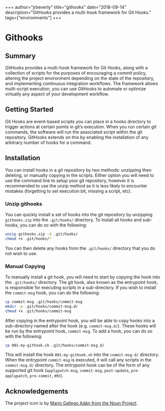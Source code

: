 +++
author="jrbeverly"
title="githooks"
date="2018-09-14"
description="GitHooks provides a multi-hook framework for Git Hooks."
tags=["environments"]
+++
# Githooks

## Summary

GitHooks provides a multi-hook framework for Git Hooks, along with a collection of scripts for the purposes of encouraging a commit policy, altering the project environment depending on the state of the repository, and implementing continuous integration workflows. The framework allows multi-script execution,  you can use GitHooks to automate or optimize virtually any aspect of your development workflow.

## Getting Started

Git Hooks are event-based scripts you can place in a hooks directory to trigger actions at certain points in git’s execution. When you run certain git commands, the software will run the associated script within the git repository. GitHooks extends on this by enabling the installation of any arbitrary number of hooks for a command.

## Installation

You can install hooks in a git repository by two methods: unzipping then deleting, or manually copying in the scripts. Either option you will need to use the command line to setup your git repository, however it is recommended to use the unzip method as it is less likely to encounter mistakes (forgetting to set execution bit, missing a script, etc).

### Unzip githooks

You can quickly install a set of hooks into the git repository by unzipping `githooks.zip` into the `.git/hooks/` directory. To install all hooks and sub-hooks, you can do so with the following:

```bash
unzip githooks.zip -d .git/hooks/
chmod +x .git/hooks/*
```

You can then delete any hooks from the `.git/hooks/` directory that you do not wish to use.

### Manual Copying

To manually install a git hook, you will need to start by copying the hook into the `.git/hooks/` directory. The git hook, also known as the entrypoint hook, is responsible for executing scripts in a sub-directory. If you wish to install the `commit-msg` hook, you can do the following:

```bash
cp commit-msg .git/hooks/commit-msg
mkdir -p .git/hooks/commit-msg.d/
chmod +x .git/hooks/commit-msg
```

After copying in the entrypoint hook, you will be able to copy hooks into a sub-directory named after the hook (e.g. `commit-msg.d/`). These hooks will be run by the entrypoint hook, `commit-msg`. To add a hook, you can do so with the following:

```bash
cp 001-my-githook.sh .git/hooks/commit-msg.d/
```

This will install the hook `001-my-githook.sh` into the `commit-msg.d/` directory. When the entrypoint `commit-msg` is executed, it will call any scripts in the `commit-msg.d/` directory. The entrypoint hook can be of the form of any supported git hook (`applypatch-msg`, `commit-msg`, `post-update`, `pre-applypatch`, `pre-commit`, etc).

## Acknowledgements

The project icon is by [Mario Gallego Adán from the Noun Project](docs/icon/README.md).